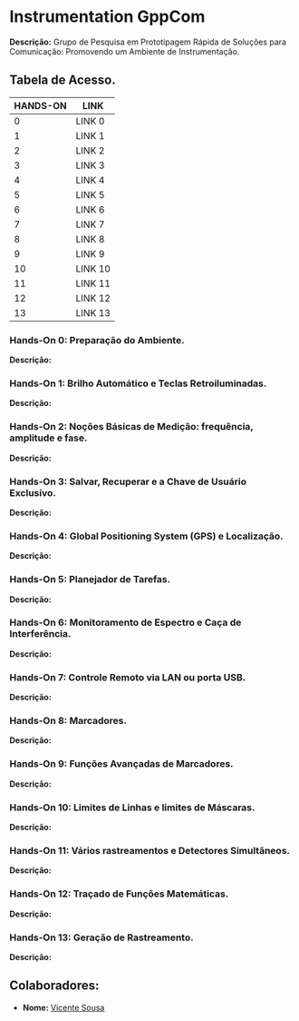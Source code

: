 # **Instrumentation GppCom**

**Descrição:** Grupo de Pesquisa em Prototipagem Rápida de Soluções para Comunicação: Promovendo um Ambiente de Instrumentação.

## **Tabela de Acesso.**


<table>
<thead>
  <tr>
    <th>  HANDS-ON </th>
    <th> LINK </th>
  </tr>
</thead>
<tbody>
  <tr>
    <td>0</td>
    <td>LINK 0</td>
  </tr>
  <tr>
    <td>1</td>
    <td>LINK 1</td>
  </tr>
  <tr>
    <td>2</td>
    <td>LINK 2</td>
  </tr>
  <tr>
    <td>3</td>
    <td>LINK 3</td>
  </tr>
  <tr>
    <td>4</td>
    <td>LINK 4</td>
  </tr>
  <tr>
    <td>5</td>
    <td>LINK 5</td>
  </tr>
  <tr>
    <td>6</td>
    <td>LINK 6</td>
  </tr>
  <tr>
    <td>7</td>
    <td>LINK 7</td>
  </tr>
  <tr>
    <td>8</td>
    <td>LINK 8</td>
  </tr>
  <tr>
    <td>9</td>
    <td>LINK 9</td>
  </tr>
  <tr>
    <td>10</td>
    <td>LINK 10</td>
  </tr>
  <tr>
    <td>11</td>
    <td>LINK 11</td>
  </tr>
  <tr>
    <td>12</td>
    <td>LINK 12</td>
  </tr>
  <tr>
    <td>13</td>
    <td>LINK 13</td>
  </tr>
</tbody>
</table>

### **Hands-On 0**: Preparação do Ambiente.
**Descrição:**
### **Hands-On 1**: Brilho Automático e Teclas Retroiluminadas.
**Descrição:**
### **Hands-On 2**: Noções Básicas de Medição: frequência, amplitude e fase.
**Descrição:**
### **Hands-On 3**: Salvar, Recuperar e a Chave de Usuário Exclusivo.
**Descrição:**
### **Hands-On 4**: Global Positioning System (GPS) e Localização.
**Descrição:**
### **Hands-On 5**: Planejador de Tarefas.
**Descrição:**
### **Hands-On 6**: Monitoramento de Espectro e Caça de Interferência.
**Descrição:**
### **Hands-On 7**: Controle Remoto via LAN ou porta USB.
**Descrição:**
### **Hands-On 8**: Marcadores.
**Descrição:**
### **Hands-On 9**: Funções Avançadas de Marcadores.
**Descrição:**
### **Hands-On 10**: Limites de Linhas e limites de Máscaras.
**Descrição:**
### **Hands-On 11**: Vários rastreamentos e Detectores Simultãneos.
**Descrição:**
### **Hands-On 12**: Traçado de Funções Matemáticas.
**Descrição:**
### **Hands-On 13**: Geração de Rastreamento.
**Descrição:**

## Colaboradores:
- **Nome:** [Vicente Sousa](https://github.com/vicentesousa/)